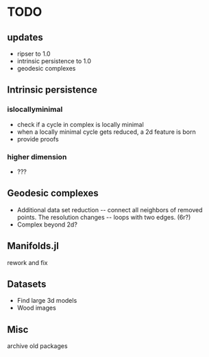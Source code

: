 # TODO

## updates

* ripser to 1.0
* intrinsic persistence to 1.0
* geodesic complexes

## Intrinsic persistence

### islocallyminimal

* check if a cycle in complex is locally minimal
* when a locally minimal cycle gets reduced, a 2d feature is born
* provide proofs

### higher dimension

* ???

## Geodesic complexes

* Additional data set reduction -- connect all neighbors of removed points. The resolution
  changes -- loops with two edges. (6r?)
* Complex beyond 2d?

## Manifolds.jl

rework and fix

## Datasets

* Find large 3d models
* Wood images

## Misc

archive old packages
